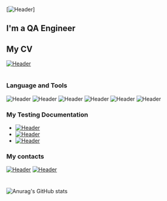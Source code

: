 [![Header](картинка)]
## I'm a QA Engineer
## My CV

[![Header](https://img.shields.io/badge/Link%20To%20My%20CV-909090?style=plastic)](https://)
#
### Language and Tools
![Header](https://img.shields.io/badge/Jira-000030?style=for-the-badge&logo=jira&logoColor=136be1)
![Header](https://img.shields.io/badge/Postman-000030?style=for-the-badge&logo=postman&logoColor=f76935)
![Header](https://img.shields.io/badge/AzureDevops-000030?style=for-the-badge&logo=azuredevops&logoColor=0074d0)
![Header](https://img.shields.io/badge/DevTools-000030?style=for-the-badge&logo=googlechrome&logoColor=ffffff)
![Header](https://img.shields.io/badge/TestRail-000030?style=for-the-badge&logo=&logoColor=71b556&logoWidth=70)
![Header](https://img.shields.io/badge/CharlesProxy-000030?style=for-the-badge&logo=&logoColor=3FE669&logoWidth=70)

### My Testing Documentation

- [![Header](https://img.shields.io/badge/My%20CheckLists-090909?style=plastic)](https://github.com/amsterance/checklist)
- [![Header](https://img.shields.io/badge/My%20Test%20Cases-090909?style=plastic)](https://github.com/amsterance/test_cases)
- [![Header](https://img.shields.io/badge/My%20Bug%20Reports-090909?style=plastic)](https://github.com/amsterance/bug-reports)

### My contacts
[![Header](https://img.shields.io/badge/Telegram-000030?style=for-the-badge&logo=telegram&logoColor=31a5db)](https://t.me/amsterance)
[![Header](https://img.shields.io/badge/E%E2%80%93mail-000030?style=for-the-badge&logo=gmail&logoColor=#EA4335)](mailto:amsterance@gmail.com)
#

![Anurag's GitHub stats](https://github-readme-stats.vercel.app/api?username=amsterance&show_icons=true&theme=radical)
